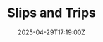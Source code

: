 ---
title: Slips and Trips
linkTitle: Slips and Trips
date: '2025-04-29T17:19:00Z'
weight: 1
description: No content
draft: false
ref: slips-and-trips
---